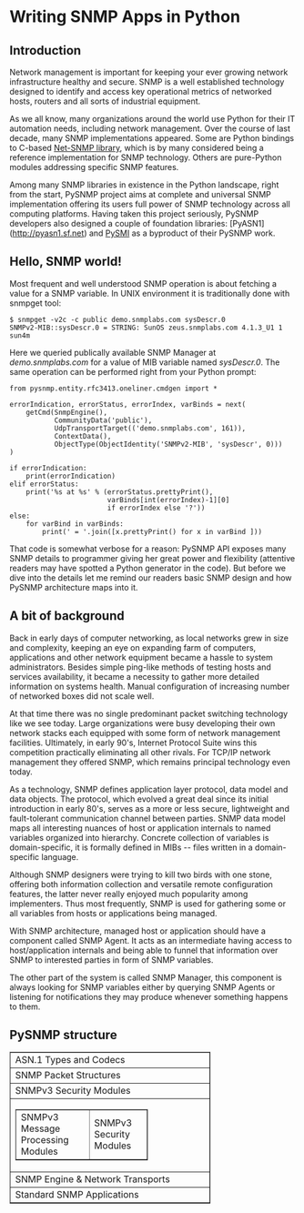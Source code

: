 
Writing SNMP Apps in Python
===========================

Introduction
------------

Network management is important for keeping your ever growing network
infrastructure healthy and secure. SNMP is a well established
technology designed to identify and access key operational metrics of
networked hosts, routers and all sorts of industrial equipment.

As we all know, many organizations around the world use Python for
their IT automation needs, including network management. Over the
course of last decade, many SNMP implementations appeared. Some are
Python bindings to C-based [Net-SNMP library](http://www.net-snmp.org),
which is by many considered being a reference implementation for SNMP 
technology. Others are pure-Python modules addressing specific SNMP features.

Among many SNMP libraries in existence in the Python landscape, right
from the start, PySNMP project aims at complete and universal SNMP
implementation offering its users full power of SNMP technology across
all computing platforms. Having taken this project seriously, PySNMP
developers also designed a couple of foundation libraries:
[PyASN1] (http://pyasn1.sf.net) and [PySMI](http://pysmi.sf.net) as a
byproduct of their PySNMP work.

Hello, SNMP world!
------------------

Most frequent and well understood SNMP operation is about fetching a
value for a SNMP variable. In UNIX environment it is traditionally
done with snmpget tool:

    $ snmpget -v2c -c public demo.snmplabs.com sysDescr.0
    SNMPv2-MIB::sysDescr.0 = STRING: SunOS zeus.snmplabs.com 4.1.3_U1 1 sun4m

Here we queried publically available SNMP Manager at *demo.snmplabs.com*
for a value of MIB variable named *sysDescr.0*. The same operation can
be performed right from your Python prompt:
        
    from pysnmp.entity.rfc3413.oneliner.cmdgen import *

    errorIndication, errorStatus, errorIndex, varBinds = next(
        getCmd(SnmpEngine(),
               CommunityData('public'),
               UdpTransportTarget(('demo.snmplabs.com', 161)),
               ContextData(),
               ObjectType(ObjectIdentity('SNMPv2-MIB', 'sysDescr', 0)))
    )

    if errorIndication:
        print(errorIndication)
    elif errorStatus:
        print('%s at %s' % (errorStatus.prettyPrint(),
                            varBinds[int(errorIndex)-1][0]
                            if errorIndex else '?'))
    else:
        for varBind in varBinds:
            print(' = '.join([x.prettyPrint() for x in varBind ]))

That code is somewhat verbose for a reason: PySNMP API exposes many SNMP
details to programmer giving her great power and flexibility (attentive
readers may have spotted a Python generator in the code). But before we
dive into the details let me remind our readers basic SNMP design and how
PySNMP architecture maps into it.

A bit of background
-------------------

Back in early days of computer networking, as local networks grew in size
and complexity, keeping an eye on expanding farm of computers, applications
and other network equipment became a hassle to system administrators.
Besides simple ping-like methods of testing hosts and services
availability, it became a necessity to gather more detailed information on
systems health.  Manual configuration of increasing number of networked
boxes did not scale well.

At that time there was no single predominant packet switching technology
like we see today. Large organizations were busy developing their own
network stacks each equipped with some form of network management
facilities. Ultimately, in early 90's, Internet Protocol Suite wins this
competition practically eliminating all other rivals. For TCP/IP network
management they offered SNMP, which remains principal technology even
today.

As a technology, SNMP defines application layer protocol, data model and
data objects. The protocol, which evolved a great deal since its initial
introduction in early 80's, serves as a more or less secure, lightweight
and fault-tolerant communication channel between parties.  SNMP data model
maps all interesting nuances of host or application internals to named
variables organized into hierarchy. Concrete collection of variables is
domain-specific, it is formally defined in MIBs -- files written in a
domain-specific language.

Although SNMP designers were trying to kill two birds with one stone,
offering both information collection and versatile remote configuration
features, the latter never really enjoyed much popularity among
implementers. Thus most frequently, SNMP is used for gathering some or all
variables from hosts or applications being managed. 

With SNMP architecture, managed host or application should have a component
called SNMP Agent. It acts as an intermediate having access to
host/application internals and being able to funnel that information over
SNMP to interested parties in form of SNMP variables. 

The other part of the system is called SNMP Manager, this component is
always looking for SNMP variables either by querying SNMP Agents or
listening for notifications they may produce whenever something happens to
them. 

PySNMP structure
----------------

<table border="1" style="width:70%">
  <tr>
    <td>
      ASN.1 Types and Codecs
    </td>
  </tr>
  <tr>
    <td>
      SNMP Packet Structures
    </td>
  </tr>
  <tr>
    <td>
      SNMPv3 Security Modules
    </td>
  </tr>
  <tr>
    <td>
      <table border="1" style="width:70%">
        <tr>
          <td>
            SNMPv3 Message Processing Modules
          </td>
          <td>
            SNMPv3 Security Modules
          </td>
        </tr>
      </table>
    </td>
  </tr>
  <tr>
    <td>
      SNMP Engine & Network Transports
    </td>
  </tr>
  <tr>
    <td>
      Standard SNMP Applications
    </td>
  </tr>
</table>

